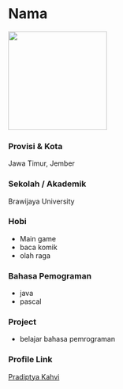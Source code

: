 # Nama

<img src="link.com/gambar.jpg" width="200" height="200" align="center"/>

### Provisi & Kota

Jawa Timur, Jember

### Sekolah / Akademik

Brawijaya University

### Hobi

- Main game
- baca komik
- olah raga

### Bahasa Pemograman 

- java
- pascal

### Project

- belajar bahasa pemrograman


### Profile Link

[Pradiptya Kahvi](https://github.com/Pradiptyakahf)

